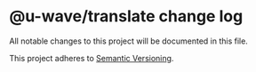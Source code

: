 # @u-wave/translate change log

All notable changes to this project will be documented in this file.

This project adheres to [Semantic Versioning](http://semver.org/).

